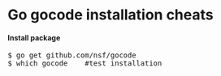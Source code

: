 Go gocode installation cheats
=============================

<h4>Install package</h4>
<pre>
$ go get github.com/nsf/gocode
$ which gocode    #test installation
</pre>

